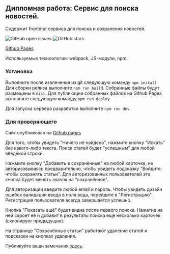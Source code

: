 ## Дипломная работа: Сервис для поиска новостей.

Содержит frontend сервиса для поиска и сохранения новостей.

![GitHub open issues](https://img.shields.io/github/issues-raw/Irina-prog/news-frontend)
![GitHub stars](https://img.shields.io/github/stars/Irina-prog/news-frontend?style=social)



[Github Pages](https://irina-prog.github.io/news-frontend/index.html)


Используемые техноологии: webpack, JS-модули, npm.


### Установка

Выполните после извлечения из git следующую команду `npm install`
Для сборки релиза выполните `npm run build`. Собранные файлы будут размещены в `dist`.
Для публикации собранных файлов на Github Pages выполните следующую команду `npm run deploy`


Для запуска сервера разработки выполните `npm run dev`.


### Для проверяющего

Сайт опубликован на [Github pages](https://irina-prog.github.io/news-frontend/index.html)

Для того, чтобы увидеть "Ничего не найдено", нажмите кнопку "Искать" без какого-либо текста. Поиск статей будет "успешным" для любой введёной строки.

Нажмите кнопку "Добавить в сохранённые" на любой карточке, не авторизовываясь предварительно, чтобы увидеть подсказку "Войдите, чтобы сохранять статьи". Для авторизованных пользователей эта кнопка будет менять значок на "сохранённое".

Для авторизации введите любой email и пароль. Чтобы увидеть дизайн ошибок валидации ввода в поля вода, перейдите в "Регистрацию".
Регистрация пользователя всегда завершается успешно.

Кнопка "Показать ещё" будет видна после первого поиска. Нажатие на ней скроет её и добавит в результаты поиска ещё несколько карточек (склонирует предыдущие).

На странице "Сохранённые статьи" работают удаление статей и подсказки на кнопках удаления.



Публикуйте ваши замечания [здесь](https://github.com/Irina-prog/news-frontend/issues).



